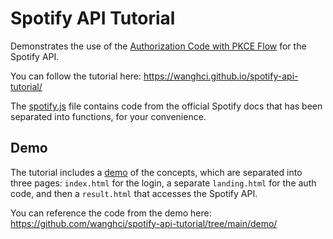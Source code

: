 # Spotify API Tutorial

Demonstrates the use of the [Authorization Code with PKCE Flow](https://developer.spotify.com/documentation/web-api/tutorials/code-pkce-flow) for the Spotify API.

You can follow the tutorial here: <https://wanghci.github.io/spotify-api-tutorial/>

The [spotify.js](js/spotify.js) file contains code from the official Spotify docs that has been separated into functions, for your convenience.

## Demo

The tutorial includes a [demo](https://wanghci.github.io/spotify-api-tutorial/demo/) of the concepts, which are separated into three pages: `index.html` for the login, a separate `landing.html` for the auth code, and then a `result.html` that accesses the Spotify API.

You can reference the code from the demo here: <https://github.com/wanghci/spotify-api-tutorial/tree/main/demo/>
